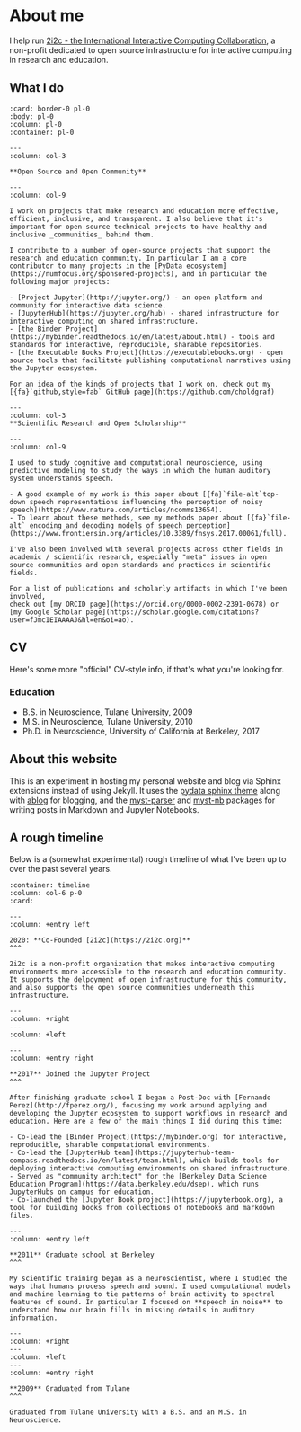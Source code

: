# About me

I help run [2i2c - the International Interactive Computing Collaboration](https://2i2c.org), a non-profit dedicated to open source infrastructure for interactive computing in research and education.

## What I do

```{panels}
:card: border-0 pl-0
:body: pl-0
:column: pl-0
:container: pl-0

---
:column: col-3

**Open Source and Open Community**

---
:column: col-9

I work on projects that make research and education more effective, efficient, inclusive, and transparent. I also believe that it's important for open source technical projects to have healthy and inclusive _communities_ behind them.

I contribute to a number of open-source projects that support the research and education community. In particular I am a core contributor to many projects in the [PyData ecosystem](https://numfocus.org/sponsored-projects), and in particular the following major projects:

- [Project Jupyter](http://jupyter.org/) - an open platform and community for interactive data science.
- [JupyterHub](https://jupyter.org/hub) - shared infrastructure for interactive computing on shared infrastructure.
- [the Binder Project](https://mybinder.readthedocs.io/en/latest/about.html) - tools and standards for interactive, reproducible, sharable repositories.
- [the Executable Books Project](https://executablebooks.org) - open source tools that facilitate publishing computational narratives using the Jupyter ecosystem.

For an idea of the kinds of projects that I work on, check out my [{fa}`github,style=fab` GitHub page](https://github.com/choldgraf)

---
:column: col-3
**Scientific Research and Open Scholarship**

---
:column: col-9

I used to study cognitive and computational neuroscience, using predictive modeling to study the ways in which the human auditory system understands speech.

- A good example of my work is this paper about [{fa}`file-alt`top-down speech representations influencing the perception of noisy speech](https://www.nature.com/articles/ncomms13654).
- To learn about these methods, see my methods paper about [{fa}`file-alt` encoding and decoding models of speech perception](https://www.frontiersin.org/articles/10.3389/fnsys.2017.00061/full).

I've also been involved with several projects across other fields in academic / scientific research, especially "meta" issues in open source communities and open standards and practices in scientific fields.

For a list of publications and scholarly artifacts in which I've been involved,
check out [my ORCID page](https://orcid.org/0000-0002-2391-0678) or [my Google Scholar page](https://scholar.google.com/citations?user=fJmcIEIAAAAJ&hl=en&oi=ao).
```

## CV

Here's some more "official" CV-style info, if that's what you're looking for.

### Education

* B.S. in Neuroscience, Tulane University, 2009
* M.S. in Neuroscience, Tulane University, 2010
* Ph.D. in Neuroscience, University of California at Berkeley, 2017

## About this website

This is an experiment in hosting my personal website and blog via Sphinx extensions instead of using Jekyll. It uses the [pydata sphinx theme](https://pydata-sphinx-theme.readthedocs.io/) along with [ablog](https://ablog.readthedocs.io/) for blogging, and the [myst-parser](https://myst-parser.readthedocs.io/en/latest/) and [myst-nb](https://myst-nb.readthedocs.io/) packages for writing posts in Markdown and Jupyter Notebooks.

## A rough timeline

Below is a (somewhat experimental) rough timeline of what I've been up to over the past several years.

````{panels}
:container: timeline
:column: col-6 p-0
:card:

---
:column: +entry left

2020: **Co-Founded [2i2c](https://2i2c.org)**
^^^

2i2c is a non-profit organization that makes interactive computing environments more accessible to the research and education community. It supports the delpoyment of open infrastructure for this community, and also supports the open source communities underneath this infrastructure.

---
:column: +right
---
:column: +left

---
:column: +entry right

**2017** Joined the Jupyter Project
^^^

After finishing graduate school I began a Post-Doc with [Fernando Perez](http://fperez.org/), focusing my work around applying and developing the Jupyter ecosystem to support workflows in research and education. Here are a few of the main things I did during this time:

- Co-lead the [Binder Project](https://mybinder.org) for interactive, reproducible, sharable computational environments.
- Co-lead the [JupyterHub team](https://jupyterhub-team-compass.readthedocs.io/en/latest/team.html), which builds tools for deploying interactive computing environments on shared infrastructure.
- Served as "community architect" for the [Berkeley Data Science Education Program](https://data.berkeley.edu/dsep), which runs JupyterHubs on campus for education.
- Co-launched the [Jupyter Book project](https://jupyterbook.org), a tool for building books from collections of notebooks and markdown files.

---
:column: +entry left

**2011** Graduate school at Berkeley
^^^

My scientific training began as a neuroscientist, where I studied the ways that humans process speech and sound. I used computational models and machine learning to tie patterns of brain activity to spectral features of sound. In particular I focused on **speech in noise** to understand how our brain fills in missing details in auditory information.

---
:column: +right
---
:column: +left
---
:column: +entry right

**2009** Graduated from Tulane
^^^

Graduated from Tulane University with a B.S. and an M.S. in Neuroscience.
````
